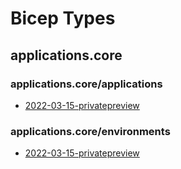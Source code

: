 # Bicep Types
## applications.core
### applications.core/applications
* [2022-03-15-privatepreview](applications/applications.core/2022-03-15-privatepreview/types.md#resource-applicationscoreapplications2022-03-15-privatepreview)

### applications.core/environments
* [2022-03-15-privatepreview](applications/applications.core/2022-03-15-privatepreview/types.md#resource-applicationscoreenvironments2022-03-15-privatepreview)

